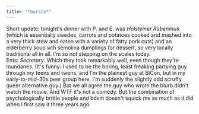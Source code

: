```yaml
---
title: "*bursts*"
---
```


<p>Short update: tonight's dinner with P. and E. was <i>Holsteiner Rübenmus</i> (which is essentially swedes, carrots and potatoes cooked and mashed into a very thick stew and eaten with a variety of fatty pork cuts) and an elderberry soup wth semolina dumplings for dessert, so very locally traditional all in all. I'm so not stepping on the scales today.
<br/>
Ents: <i>Secretary</i>. Which they took remarkably well, even though they're mundanes. (It's funny: I used to be the boring, least freaking partying guy through my teens and twens, and I'm the plainest guy at BiCon, but in my early-to-mid-30s peer group here, I'm suddenly the slightly odd scruffy queer alternative guy.) But we all agree the guy who wrote the blurb didn't watch the movie. And WTF it's not a comedy. But the combination of psychologically brittle people and bdsm doesn't squick me as much as it did when I first saw it three years ago.</p>

